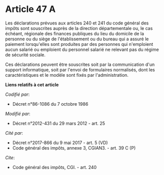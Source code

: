 # Article 47 A

Les déclarations prévues aux articles 240 et 241 du code général des impôts sont souscrites auprès de la   direction
départementale ou, le cas échéant, régionale des finances publiques du lieu du domicile de la personne ou du siège de
l'établissement ou du bureau qui a assuré le paiement lorsqu'elles sont produites par des personnes qui n'emploient aucun
salarié ou emploient du personnel salarié ne relevant pas du régime de sécurité sociale. 

Ces déclarations peuvent être souscrites soit par la communication d'un support informatique, soit par l'envoi de formulaires
normalisés, dont les caractéristiques et le modèle sont fixés par l'administration.

**Liens relatifs à cet article**

_Codifié par_:

  - Décret n°86-1086 du 7 octobre 1986

_Modifié par_:

  - Décret n°2012-431  du 29 mars 2012 - art. 25

_Cité par_:

  - Décret n°2017-866 du 9 mai 2017 - art. 5 (VD)
  - Code général des impôts, annexe 3, CGIAN3. - art. 39 C (P)

_Cite_:

  - Code général des impôts, CGI. - art. 240

